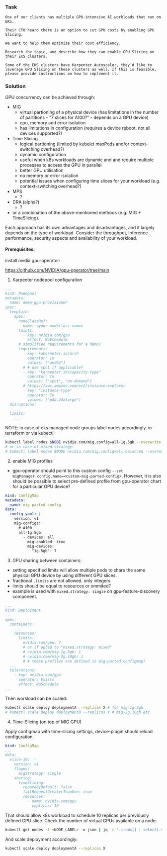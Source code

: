 ### Task

```
One of our clients has multiple GPU-intensive AI workloads that run on EKS.

Their CTO heard there is an option to cut GPU costs by enabling GPU Slicing.

We want to help them optimize their cost efficiency.

Research the topic, and describe how they can enable GPU Slicing on their EKS clusters.

Some of the EKS clusters have Karpenter Autoscaler, they’d like to leverage GPU Slicing on these clusters as well. If this is feasible, please provide instructions on how to implement it.
```

### Solution

GPU concurrency can be achieved through:

- MIG
    - virtual partioning of a physical device (has limitations in the number of partitions - "7 slices for A100?" - depends on a GPU device)
    - cpu, memory and error isolation
    - has limitations in configuration (requires a device reboot, not all devices supported?)
- Time Slicing
    - logical partioning (limited by kubelet maxPods and/or context-switching overhead?)
    - dynamic configuration
    - useful when k8s workloads are dynamic and and require multiple processes to access the GPU in parallel
    - better GPU utilisation
    - no memory or error isolation
    - potential issues when configuring time slices for your workload (e.g. context-switching overhead?)
- MPS
    - ?
- DRA (alpha?)
    - ?
- or a combination of the above-mentioned methods (e.g. MIG + TimeSlicing).

Each approach has its own advantages and disadvantages, and it largely depends on the type of workload. Consider the throughput, inference performance, security aspects and availability of your workload.

#### Prerequisites:
install nvidia gpu-operator:

https://github.com/NVIDIA/gpu-operator/tree/main

1. Karpenter nodepool configuration
```yaml
...
kind: Nodepool
metadata:
  name: demo-gpu-provisioner
spec:
  template:
    spec:
      nodeClassRef:
        name: <your-nodeclass-name>
      taints:
        - key: nvidia.com/gpu
          effect: NoSchedule
      # simplified requirements for a demo?
      requirements:
        - key: kubernetes.io/arch
          operator: In
          values: ["amd64"]
        # # use spot if applicable?
        - key: "karpenter.sh/capacity-type"
          operator: In
          values: ["spot", "on-demand"]
        # https://aws.amazon.com/ec2/instance-explorer
        - key: "instance-type"
          operator: In
          values: ["p4d.24xlarge"]
  disruptions:
    ...
  limits:
    ...
```

NOTE: in case of eks managed node groups label nodes accordingly.
in terraform or via kubectl

```bash
kubectl label nodes $NODE nvidia.com/mig.config=all-1g.5gb --overwrite
# or in case of mixed strategy:
# kubectl label nodes $NODE nvidia.com/mig.config=all-balanced --overwrite
```

2. enable MIG profiles
- gpu-operator should point to this custom config `--set migManager.config.name=<custom-mig-parted-config>`. However, it is also should be possible to select pre-defined profile from gpu-operator chart for a particular GPU device?


```yaml
kind: ConfigMap
metadata:
  name: mig-parted-config
data:
  config.yaml: |
    version: v1
    mig-configs:
      # A100
      all-1g.5gb:
        - devices: all
          mig-enabled: true
          mig-devices:
            "1g.5gb": 7
```


3. GPU sharing between containers:

- setting specified limits will allow multiple pods to share the same physical GPU device by using different GPU slices.
- fractional `.limits` are not allowed. only integers.
- limits should be equal to resources or ommited?
- example is used with `mixed.strategy: single` on gpu-feature-discovery component.

```yaml
...
kind: Deployment
...
spec:
  containers:
    ...
    resources:
      limits:
        nvidia.com/gpu: 7
        # or if opted to "mixed.strategy: mixed"
        # nvidia.com/mig-1g.5gb: 1
        # nvidia.com/mig-2g.10gb: 1
        # # these profiles are defined in mig-parted configmap?
  ...
  tolerations:
    - key: nvidia.com/gpu
      operator: Exists
      effect: NoSchedule
...
```

Then workload can be scaled:

```bash
kubectl scale deploy deploymentA --replicas X # for mig-1g.5gb
# kubectl scale deploy deploymentB --replicas Y # mig-2g.10gb etc
```

4. Time-Slicing (on top of MIG GPU)

Apply configmap with time-slicing settings, device-plugin should reload configuration.

```yaml
kind: ConfigMap
...
data:
  slice-10: |-
    version: v1
    flages:
      migStrategy: single
    sharing:
      timeSlicing:
        renameByDefault: false
        failRequestGreaterThanOne: true
        resources:
          - name: nvidia.com/gpu
            replicas: 10
```

That should allow k8s workload to schedule 10 replicas per previously defined GPU slice. Check the number of virtual GPUs available on a node:

```bash
kubectl get nodes -l <NODE_LABEL> -o json | jq -r '.items[] | select(.status.capacity."nvidia.com/gpu" != null) | {name: .metadata.name, capacity: .status.capacity}'
```

And scale deployment accordingly:

```bash
kubectl scale deploy deploymentA --replicas X
```